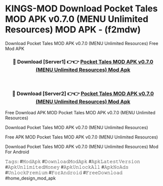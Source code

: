 # KINGS-MOD Download Pocket Tales MOD APK v0.7.0 (MENU Unlimited Resources) MOD APK - (f2mdw)
Download Pocket Tales MOD APK v0.7.0 (MENU Unlimited Resources) Free Mod APK

<div align="center">
<h3>🔴 Download [Server1] 👉👉 <a href="https://apk-comot.site?title=Pocket_Tales_MOD_APK_v0.7.0_(MENU_Unlimited_Resources)">Pocket Tales MOD APK v0.7.0 (MENU Unlimited Resources) Mod Apk</a></h3><br>

<h3>🔴 Download [Server2] 👉👉 <a href="https://apk-comot.site?title=Pocket_Tales_MOD_APK_v0.7.0_(MENU_Unlimited_Resources)">Pocket Tales MOD APK v0.7.0 (MENU Unlimited Resources) Mod Apk</a></h3>
</div>


Free Download APK MOD Pocket Tales MOD APK v0.7.0 (MENU Unlimited Resources)

Download Pocket Tales MOD APK v0.7.0 (MENU Unlimited Resources) 

Free APK MOD Pocket Tales MOD APK v0.7.0 (MENU Unlimited Resources) 

Download Pocket Tales MOD APK v0.7.0 (MENU Unlimited Resources) Mod For Android

𝚃𝚊𝚐𝚜: #𝙼𝚘𝚍𝙰𝚙𝚔 #𝙳𝚘𝚠𝚗𝚕𝚘𝚊𝚍𝙼𝚘𝚍𝙰𝚙𝚔 #𝙰𝚙𝚔𝙻𝚊𝚝𝚎𝚜𝚝𝚅𝚎𝚛𝚜𝚒𝚘𝚗 #𝙰𝚙𝚔𝚄𝚗𝚕𝚒𝚖𝚒𝚝𝚎𝚍𝙼𝚘𝚗𝚎𝚢 #𝙰𝚙𝚔𝚄𝚗𝚕𝚘𝚌𝚔𝙰𝚕𝚕 #𝙰𝚙𝚔𝙽𝚘𝙰𝚍𝚜 #𝚄𝚗𝚕𝚘𝚌𝚔𝙿𝚛𝚎𝚖𝚒𝚞𝚖 #𝙵𝚘𝚛𝙰𝚗𝚍𝚛𝚘𝚒𝚍 #𝙵𝚛𝚎𝚎𝙳𝚘𝚠𝚗𝚕𝚘𝚊𝚍 #home_design_mod_apk
